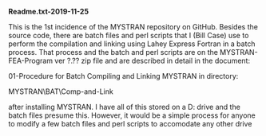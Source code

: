 <b>Readme.txt-2019-11-25</b>

This is the 1st incidence of the MYSTRAN repository on GitHub. Besides
the source code, there are batch files and perl scripts that I
(Bill Case) use to perform the compilation and linking using Lahey
Express Fortran in a batch process. That process and the batch and perl
scripts are on the MYSTRAN-FEA-Program ver ?.?? zip file and are 
described in detail in the document:

01-Procedure for Batch Compiling and Linking MYSTRAN in directory:

MYSTRAN\BAT\Comp-and-Link

after installing MYSTRAN. I have all of this stored on a D: drive and
the batch files presume this. However, it would be a simple process
for anyone to modify a few batch files and perl scripts to accomodate
any other drive
